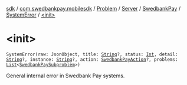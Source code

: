 [sdk](../../../../../index.md) / [com.swedbankpay.mobilesdk](../../../../index.md) / [Problem](../../../index.md) / [Server](../../index.md) / [SwedbankPay](../index.md) / [SystemError](index.md) / [&lt;init&gt;](./-init-.md)

# &lt;init&gt;

`SystemError(raw: JsonObject, title: `[`String`](https://kotlinlang.org/api/latest/jvm/stdlib/kotlin/-string/index.html)`?, status: `[`Int`](https://kotlinlang.org/api/latest/jvm/stdlib/kotlin/-int/index.html)`, detail: `[`String`](https://kotlinlang.org/api/latest/jvm/stdlib/kotlin/-string/index.html)`?, instance: `[`String`](https://kotlinlang.org/api/latest/jvm/stdlib/kotlin/-string/index.html)`?, action: `[`SwedbankPayAction`](../../../../-swedbank-pay-action.md)`?, problems: `[`List`](https://kotlinlang.org/api/latest/jvm/stdlib/kotlin.collections/-list/index.html)`<`[`SwedbankPaySubproblem`](../../../../-swedbank-pay-subproblem/index.md)`>)`

General internal error in Swedbank Pay systems.

